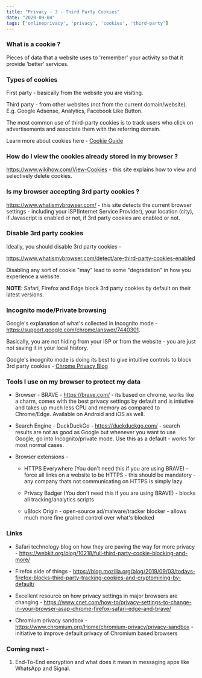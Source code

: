 ```yaml
---
title: "Privacy - 3 - Third Party Cookies"
date: "2020-09-04"
tags: ['onlineprivacy', 'privacy', 'cookies', 'third-party']
---
```

### What is a cookie ?

Pieces of data that a website uses to 'remember' your activity so that it provide 'better' services.

### Types of cookies

First party - basically from the website you are visiting.

Third party - from other websites (not from the current domain/website).  E.g. Google Adsense, Analytics, Facebook Like Button.

The most common use of third-party cookies is to track users who click on advertisements and associate them with the referring domain.

Learn more about cookies here - [Cookie Guide](https://www.whoishostingthis.com/resources/cookies-guide/)

### How do I view the cookies already stored in my browser ?

https://www.wikihow.com/View-Cookies - this site explains how to view and selectively delete cookies.

### Is my browser accepting 3rd party cookies ?

https://www.whatismybrowser.com/ - this site detects the current browser settings - including your ISP(Internet Service Provider), your location (city), if Javascript is enabled or not, if 3rd party cookies are enabled or not.

### Disable 3rd party cookies

Ideally, you should disable 3rd party cookies -

https://www.whatismybrowser.com/detect/are-third-party-cookies-enabled

Disabling any sort of cookie "may" lead to some "degradation" in how you experience a website.

**NOTE**: Safari, Firefox and Edge block 3rd party cookies by default on their latest versions.

### Incognito mode/Private browsing

Google's explanation of what's collected in Incognito mode - https://support.google.com/chrome/answer/7440301.

Basically, you are not hiding from your ISP or from the website - you are just not saving it in your local history.

Google's incognito mode is doing its best to give intuitive controls to block 3rd party cookies - [Chrome Privacy Blog](https://www.blog.google/products/chrome/more-intuitive-privacy-and-security-controls-chrome/)

### Tools I use on my browser to protect my data

* Browser - BRAVE - https://brave.com/ - its based on chrome, works like a charm, comes with the best privacy settings by default and is intiutive and takes up much less CPU and memory as compared to Chrome/Edge.  Available on Android and iOS as well.

* Search Engine - DuckDuckGo - https://duckduckgo.com/ - search results are not as good as Google but whenever you want to use Google, go into Incognito/private mode.  Use this as a default - works for most normal cases.

* Browser extensions -

    * HTTPS Everywhere (You don't need this if you are using BRAVE) - force all links on a website to be HTTPS - this should be mandatory - any company thats not communicating on HTTPS is simply lazy.

    * Privacy Badger (You don't need this if you are using BRAVE) - blocks all tracking/analytics scripts

    * uBlock Origin - open-source ad/malware/tracker blocker - allows much more fine grained control over what's blocked

### Links

- Safari technology blog on how they are paving the way for more privacy - https://webkit.org/blog/10218/full-third-party-cookie-blocking-and-more/

- Firefox side of things - https://blog.mozilla.org/blog/2019/09/03/todays-firefox-blocks-third-party-tracking-cookies-and-cryptomining-by-default/

- Excellent resource on how privacy settings in major browsers are changing - https://www.cnet.com/how-to/privacy-settings-to-change-in-your-browser-asap-chrome-firefox-safari-edge-and-brave/

- Chromium privacy sandbox - https://www.chromium.org/Home/chromium-privacy/privacy-sandbox - initiative to improve default privacy of Chromium based browsers

### Coming next -

1. End-To-End encryption and what does it mean in messaging apps like WhatsApp and Signal.
